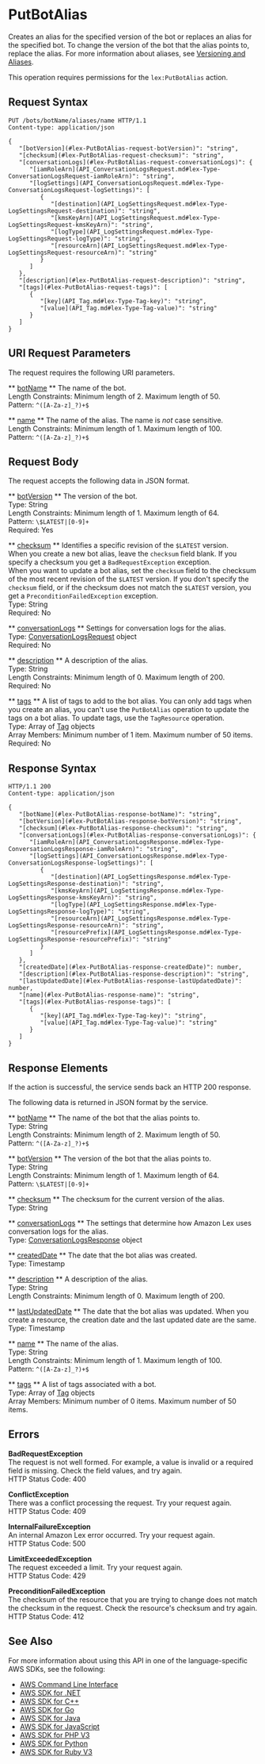 # PutBotAlias<a name="API_PutBotAlias"></a>

Creates an alias for the specified version of the bot or replaces an alias for the specified bot\. To change the version of the bot that the alias points to, replace the alias\. For more information about aliases, see [Versioning and Aliases](versioning-aliases.md)\.

This operation requires permissions for the `lex:PutBotAlias` action\. 

## Request Syntax<a name="API_PutBotAlias_RequestSyntax"></a>

```
PUT /bots/botName/aliases/name HTTP/1.1
Content-type: application/json

{
   "[botVersion](#lex-PutBotAlias-request-botVersion)": "string",
   "[checksum](#lex-PutBotAlias-request-checksum)": "string",
   "[conversationLogs](#lex-PutBotAlias-request-conversationLogs)": { 
      "[iamRoleArn](API_ConversationLogsRequest.md#lex-Type-ConversationLogsRequest-iamRoleArn)": "string",
      "[logSettings](API_ConversationLogsRequest.md#lex-Type-ConversationLogsRequest-logSettings)": [ 
         { 
            "[destination](API_LogSettingsRequest.md#lex-Type-LogSettingsRequest-destination)": "string",
            "[kmsKeyArn](API_LogSettingsRequest.md#lex-Type-LogSettingsRequest-kmsKeyArn)": "string",
            "[logType](API_LogSettingsRequest.md#lex-Type-LogSettingsRequest-logType)": "string",
            "[resourceArn](API_LogSettingsRequest.md#lex-Type-LogSettingsRequest-resourceArn)": "string"
         }
      ]
   },
   "[description](#lex-PutBotAlias-request-description)": "string",
   "[tags](#lex-PutBotAlias-request-tags)": [ 
      { 
         "[key](API_Tag.md#lex-Type-Tag-key)": "string",
         "[value](API_Tag.md#lex-Type-Tag-value)": "string"
      }
   ]
}
```

## URI Request Parameters<a name="API_PutBotAlias_RequestParameters"></a>

The request requires the following URI parameters\.

 ** [botName](#API_PutBotAlias_RequestSyntax) **   <a name="lex-PutBotAlias-request-botName"></a>
The name of the bot\.  
Length Constraints: Minimum length of 2\. Maximum length of 50\.  
Pattern: `^([A-Za-z]_?)+$` 

 ** [name](#API_PutBotAlias_RequestSyntax) **   <a name="lex-PutBotAlias-request-name"></a>
The name of the alias\. The name is *not* case sensitive\.  
Length Constraints: Minimum length of 1\. Maximum length of 100\.  
Pattern: `^([A-Za-z]_?)+$` 

## Request Body<a name="API_PutBotAlias_RequestBody"></a>

The request accepts the following data in JSON format\.

 ** [botVersion](#API_PutBotAlias_RequestSyntax) **   <a name="lex-PutBotAlias-request-botVersion"></a>
The version of the bot\.  
Type: String  
Length Constraints: Minimum length of 1\. Maximum length of 64\.  
Pattern: `\$LATEST|[0-9]+`   
Required: Yes

 ** [checksum](#API_PutBotAlias_RequestSyntax) **   <a name="lex-PutBotAlias-request-checksum"></a>
Identifies a specific revision of the `$LATEST` version\.  
When you create a new bot alias, leave the `checksum` field blank\. If you specify a checksum you get a `BadRequestException` exception\.  
When you want to update a bot alias, set the `checksum` field to the checksum of the most recent revision of the `$LATEST` version\. If you don't specify the ` checksum` field, or if the checksum does not match the `$LATEST` version, you get a `PreconditionFailedException` exception\.  
Type: String  
Required: No

 ** [conversationLogs](#API_PutBotAlias_RequestSyntax) **   <a name="lex-PutBotAlias-request-conversationLogs"></a>
Settings for conversation logs for the alias\.  
Type: [ConversationLogsRequest](API_ConversationLogsRequest.md) object  
Required: No

 ** [description](#API_PutBotAlias_RequestSyntax) **   <a name="lex-PutBotAlias-request-description"></a>
A description of the alias\.  
Type: String  
Length Constraints: Minimum length of 0\. Maximum length of 200\.  
Required: No

 ** [tags](#API_PutBotAlias_RequestSyntax) **   <a name="lex-PutBotAlias-request-tags"></a>
A list of tags to add to the bot alias\. You can only add tags when you create an alias, you can't use the `PutBotAlias` operation to update the tags on a bot alias\. To update tags, use the `TagResource` operation\.  
Type: Array of [Tag](API_Tag.md) objects  
Array Members: Minimum number of 1 item\. Maximum number of 50 items\.  
Required: No

## Response Syntax<a name="API_PutBotAlias_ResponseSyntax"></a>

```
HTTP/1.1 200
Content-type: application/json

{
   "[botName](#lex-PutBotAlias-response-botName)": "string",
   "[botVersion](#lex-PutBotAlias-response-botVersion)": "string",
   "[checksum](#lex-PutBotAlias-response-checksum)": "string",
   "[conversationLogs](#lex-PutBotAlias-response-conversationLogs)": { 
      "[iamRoleArn](API_ConversationLogsResponse.md#lex-Type-ConversationLogsResponse-iamRoleArn)": "string",
      "[logSettings](API_ConversationLogsResponse.md#lex-Type-ConversationLogsResponse-logSettings)": [ 
         { 
            "[destination](API_LogSettingsResponse.md#lex-Type-LogSettingsResponse-destination)": "string",
            "[kmsKeyArn](API_LogSettingsResponse.md#lex-Type-LogSettingsResponse-kmsKeyArn)": "string",
            "[logType](API_LogSettingsResponse.md#lex-Type-LogSettingsResponse-logType)": "string",
            "[resourceArn](API_LogSettingsResponse.md#lex-Type-LogSettingsResponse-resourceArn)": "string",
            "[resourcePrefix](API_LogSettingsResponse.md#lex-Type-LogSettingsResponse-resourcePrefix)": "string"
         }
      ]
   },
   "[createdDate](#lex-PutBotAlias-response-createdDate)": number,
   "[description](#lex-PutBotAlias-response-description)": "string",
   "[lastUpdatedDate](#lex-PutBotAlias-response-lastUpdatedDate)": number,
   "[name](#lex-PutBotAlias-response-name)": "string",
   "[tags](#lex-PutBotAlias-response-tags)": [ 
      { 
         "[key](API_Tag.md#lex-Type-Tag-key)": "string",
         "[value](API_Tag.md#lex-Type-Tag-value)": "string"
      }
   ]
}
```

## Response Elements<a name="API_PutBotAlias_ResponseElements"></a>

If the action is successful, the service sends back an HTTP 200 response\.

The following data is returned in JSON format by the service\.

 ** [botName](#API_PutBotAlias_ResponseSyntax) **   <a name="lex-PutBotAlias-response-botName"></a>
The name of the bot that the alias points to\.  
Type: String  
Length Constraints: Minimum length of 2\. Maximum length of 50\.  
Pattern: `^([A-Za-z]_?)+$` 

 ** [botVersion](#API_PutBotAlias_ResponseSyntax) **   <a name="lex-PutBotAlias-response-botVersion"></a>
The version of the bot that the alias points to\.  
Type: String  
Length Constraints: Minimum length of 1\. Maximum length of 64\.  
Pattern: `\$LATEST|[0-9]+` 

 ** [checksum](#API_PutBotAlias_ResponseSyntax) **   <a name="lex-PutBotAlias-response-checksum"></a>
The checksum for the current version of the alias\.  
Type: String

 ** [conversationLogs](#API_PutBotAlias_ResponseSyntax) **   <a name="lex-PutBotAlias-response-conversationLogs"></a>
The settings that determine how Amazon Lex uses conversation logs for the alias\.  
Type: [ConversationLogsResponse](API_ConversationLogsResponse.md) object

 ** [createdDate](#API_PutBotAlias_ResponseSyntax) **   <a name="lex-PutBotAlias-response-createdDate"></a>
The date that the bot alias was created\.  
Type: Timestamp

 ** [description](#API_PutBotAlias_ResponseSyntax) **   <a name="lex-PutBotAlias-response-description"></a>
A description of the alias\.  
Type: String  
Length Constraints: Minimum length of 0\. Maximum length of 200\.

 ** [lastUpdatedDate](#API_PutBotAlias_ResponseSyntax) **   <a name="lex-PutBotAlias-response-lastUpdatedDate"></a>
The date that the bot alias was updated\. When you create a resource, the creation date and the last updated date are the same\.  
Type: Timestamp

 ** [name](#API_PutBotAlias_ResponseSyntax) **   <a name="lex-PutBotAlias-response-name"></a>
The name of the alias\.  
Type: String  
Length Constraints: Minimum length of 1\. Maximum length of 100\.  
Pattern: `^([A-Za-z]_?)+$` 

 ** [tags](#API_PutBotAlias_ResponseSyntax) **   <a name="lex-PutBotAlias-response-tags"></a>
A list of tags associated with a bot\.  
Type: Array of [Tag](API_Tag.md) objects  
Array Members: Minimum number of 0 items\. Maximum number of 50 items\.

## Errors<a name="API_PutBotAlias_Errors"></a>

 **BadRequestException**   
The request is not well formed\. For example, a value is invalid or a required field is missing\. Check the field values, and try again\.  
HTTP Status Code: 400

 **ConflictException**   
 There was a conflict processing the request\. Try your request again\.   
HTTP Status Code: 409

 **InternalFailureException**   
An internal Amazon Lex error occurred\. Try your request again\.  
HTTP Status Code: 500

 **LimitExceededException**   
The request exceeded a limit\. Try your request again\.  
HTTP Status Code: 429

 **PreconditionFailedException**   
 The checksum of the resource that you are trying to change does not match the checksum in the request\. Check the resource's checksum and try again\.  
HTTP Status Code: 412

## See Also<a name="API_PutBotAlias_SeeAlso"></a>

For more information about using this API in one of the language\-specific AWS SDKs, see the following:
+  [AWS Command Line Interface](https://docs.aws.amazon.com/goto/aws-cli/lex-models-2017-04-19/PutBotAlias) 
+  [AWS SDK for \.NET](https://docs.aws.amazon.com/goto/DotNetSDKV3/lex-models-2017-04-19/PutBotAlias) 
+  [AWS SDK for C\+\+](https://docs.aws.amazon.com/goto/SdkForCpp/lex-models-2017-04-19/PutBotAlias) 
+  [AWS SDK for Go](https://docs.aws.amazon.com/goto/SdkForGoV1/lex-models-2017-04-19/PutBotAlias) 
+  [AWS SDK for Java](https://docs.aws.amazon.com/goto/SdkForJava/lex-models-2017-04-19/PutBotAlias) 
+  [AWS SDK for JavaScript](https://docs.aws.amazon.com/goto/AWSJavaScriptSDK/lex-models-2017-04-19/PutBotAlias) 
+  [AWS SDK for PHP V3](https://docs.aws.amazon.com/goto/SdkForPHPV3/lex-models-2017-04-19/PutBotAlias) 
+  [AWS SDK for Python](https://docs.aws.amazon.com/goto/boto3/lex-models-2017-04-19/PutBotAlias) 
+  [AWS SDK for Ruby V3](https://docs.aws.amazon.com/goto/SdkForRubyV3/lex-models-2017-04-19/PutBotAlias) 